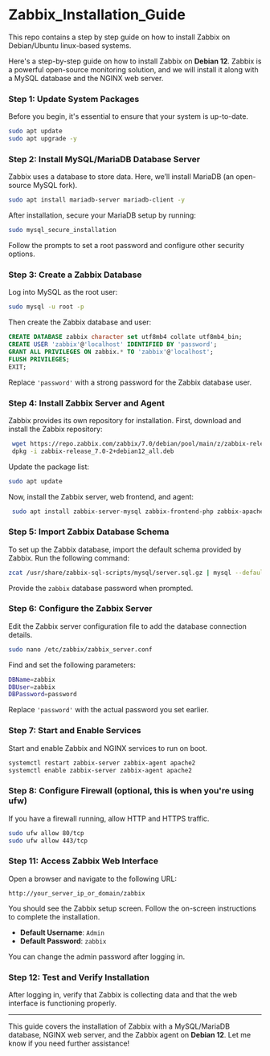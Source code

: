 # Zabbix_Installation_Guide
This repo contains a step by step guide on how to install Zabbix on Debian/Ubuntu linux-based systems.

Here's a step-by-step guide on how to install Zabbix on **Debian 12**. Zabbix is a powerful open-source monitoring solution, and we will install it along with a MySQL database and the NGINX web server.

### **Step 1: Update System Packages**
Before you begin, it's essential to ensure that your system is up-to-date.

```bash
sudo apt update
sudo apt upgrade -y
```

### **Step 2: Install MySQL/MariaDB Database Server**
Zabbix uses a database to store data. Here, we’ll install MariaDB (an open-source MySQL fork).

```bash
sudo apt install mariadb-server mariadb-client -y
```

After installation, secure your MariaDB setup by running:

```bash
sudo mysql_secure_installation
```

Follow the prompts to set a root password and configure other security options.

### **Step 3: Create a Zabbix Database**
Log into MySQL as the root user:

```bash
sudo mysql -u root -p
```

Then create the Zabbix database and user:

```sql
CREATE DATABASE zabbix character set utf8mb4 collate utf8mb4_bin;
CREATE USER 'zabbix'@'localhost' IDENTIFIED BY 'password';
GRANT ALL PRIVILEGES ON zabbix.* TO 'zabbix'@'localhost';
FLUSH PRIVILEGES;
EXIT;
```

Replace `'password'` with a strong password for the Zabbix database user.

### **Step 4: Install Zabbix Server and Agent**
Zabbix provides its own repository for installation. First, download and install the Zabbix repository:

```bash
 wget https://repo.zabbix.com/zabbix/7.0/debian/pool/main/z/zabbix-release/zabbix-release_7.0-2+debian12_all.deb
 dpkg -i zabbix-release_7.0-2+debian12_all.deb

```

Update the package list:

```bash
sudo apt update
```

Now, install the Zabbix server, web frontend, and agent:

```bash
 sudo apt install zabbix-server-mysql zabbix-frontend-php zabbix-apache-conf zabbix-sql-scripts zabbix-agent -y 
```

### **Step 5: Import Zabbix Database Schema**
To set up the Zabbix database, import the default schema provided by Zabbix. Run the following command:

```bash
zcat /usr/share/zabbix-sql-scripts/mysql/server.sql.gz | mysql --default-character-set=utf8mb4 -uzabbix -p zabbix
```

Provide the `zabbix` database password when prompted.

### **Step 6: Configure the Zabbix Server**
Edit the Zabbix server configuration file to add the database connection details.

```bash
sudo nano /etc/zabbix/zabbix_server.conf
```

Find and set the following parameters:

```bash
DBName=zabbix
DBUser=zabbix
DBPassword=password
```

Replace `'password'` with the actual password you set earlier.

### **Step 7: Start and Enable Services**
Start and enable Zabbix and NGINX services to run on boot.

```bash
systemctl restart zabbix-server zabbix-agent apache2
systemctl enable zabbix-server zabbix-agent apache2
```

### **Step 8: Configure Firewall** (optional, this is when you're using ufw)
If you have a firewall running, allow HTTP and HTTPS traffic.

```bash
sudo ufw allow 80/tcp
sudo ufw allow 443/tcp
```

### **Step 11: Access Zabbix Web Interface**
Open a browser and navigate to the following URL:

```
http://your_server_ip_or_domain/zabbix
```

You should see the Zabbix setup screen. Follow the on-screen instructions to complete the installation.

- **Default Username**: `Admin`
- **Default Password**: `zabbix`

You can change the admin password after logging in.

### **Step 12: Test and Verify Installation**
After logging in, verify that Zabbix is collecting data and that the web interface is functioning properly.

---

This guide covers the installation of Zabbix with a MySQL/MariaDB database, NGINX web server, and the Zabbix agent on **Debian 12**. Let me know if you need further assistance!
